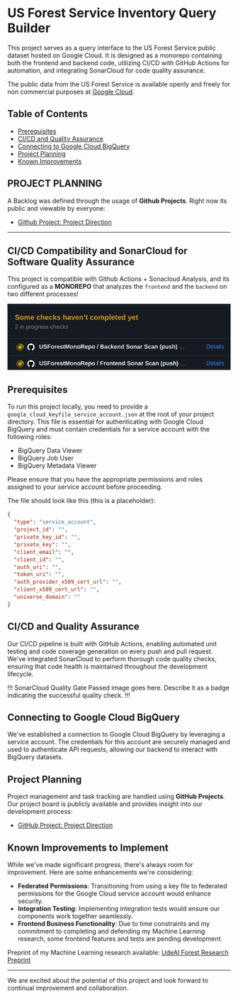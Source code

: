 # US Forest Service Inventory Query Builder

This project serves as a query interface to the US Forest Service public dataset hosted on Google Cloud. It is designed as a monorepo containing both the frontend and backend code, utilizing CI/CD with GitHub Actions for automation, and integrating SonarCloud for code quality assurance.

The public data from the US Forest Service is  available openly and freely for non commercial purposes at [Google Cloud](https://console.cloud.google.com/marketplace/product/us-forest-service/forest-inventory-analysis).

## Table of Contents

- [Prerequisites](#prerequisites)
- [CI/CD and Quality Assurance](#ci-cd-and-quality-assurance)
- [Connecting to Google Cloud BigQuery](#connecting-to-google-cloud-bigquery)
- [Project Planning](#project-planning)
- [Known Improvements](#known-improvements-to-implement)

## PROJECT PLANNING

A Backlog was defined through the usage of **Github Projects**. Right now its public and viewable by everyone:

- [Github Project: Project Direction](https://github.com/users/Felipe-RA/projects/2)

---

## CI/CD Compatibility and SonarCloud for **Software Quality Assurance**

This project is compatible with Github Actions + Sonacloud Analysis, and its configured as a **MONOREPO** that analyzes the `frontend` and the `backend` on two different processes!

![SonarCloud GitHub Action check](images/sonarcloud-action.png)

## Prerequisites

To run this project locally, you need to provide a `google_cloud_keyfile_service_account.json` at the root of your project directory. This file is essential for authenticating with Google Cloud BigQuery and must contain credentials for a service account with the following roles:

- BigQuery Data Viewer
- BigQuery Job User
- BigQuery Metadata Viewer

Please ensure that you have the appropriate permissions and roles assigned to your service account before proceeding.

The file should look like this (this is a placeholder):

```json
{
  "type": "service_account",
  "project_id": "",
  "private_key_id": "",
  "private_key": "",
  "client_email": "",
  "client_id": "",
  "auth_uri": "",
  "token_uri": "",
  "auth_provider_x509_cert_url": "",
  "client_x509_cert_url": "",
  "universe_domain": ""
}
```

## CI/CD and Quality Assurance

Our CI/CD pipeline is built with GitHub Actions, enabling automated unit testing and code coverage generation on every push and pull request. We've integrated SonarCloud to perform thorough code quality checks, ensuring that code health is maintained throughout the development lifecycle.

!!! SonarCloud Quality Gate Passed image goes here. Describe it as a badge indicating the successful quality check. !!!

## Connecting to Google Cloud BigQuery

We've established a connection to Google Cloud BigQuery by leveraging a service account. The credentials for this account are securely managed and used to authenticate API requests, allowing our backend to interact with BigQuery datasets.

## Project Planning

Project management and task tracking are handled using **GitHub Projects**. Our project board is publicly available and provides insight into our development process:

- [GitHub Project: Project Direction](https://github.com/users/Felipe-RA/projects/2)

## Known Improvements to Implement

While we've made significant progress, there's always room for improvement. Here are some enhancements we're considering:

- **Federated Permissions**: Transitioning from using a key file to federated permissions for the Google Cloud service account would enhance security.
- **Integration Testing**: Implementing integration tests would ensure our components work together seamlessly.
- **Frontend Business Functionality**: Due to time constraints and my commitment to completing and defending my Machine Learning research, some frontend features and tests are pending development.

Preprint of my Machine Learning research available: [UdeAI Forest Research Preprint](https://github.com/Felipe-RA/udeai_forest/blob/main/preprint.pdf)

---

We are excited about the potential of this project and look forward to continual improvement and collaboration.
